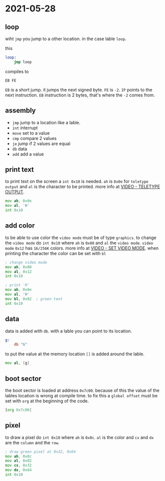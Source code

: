 # 2021-05-28

## loop

wiht `jmp` you jump to a other location. in the case lable `loop`.

this
```asm
loop:
    jmp loop
```

compiles to

```
EB FE
```

`EB` is a short jump. it jumps the next signed byte. `FE` is `-2`. `IP` points to the next instruction. `EB` instruction is 2 bytes, that's where the `-2` comes from.

## assembly

* `jmp` jump to a location like a lable.
* `int` interrupt
* `move` set to a value
* `cmp` compare 2 values
* `je` jump if 2 values are equal
* `db` data
* `add` add a value

## print text

to print text on the screen a `int 0x10` is needed. `ah` is `0x0e` for `teletype output` and `al` is the character to be printed. more info at [VIDEO - TELETYPE OUTPUT](http://www.ctyme.com/intr/rb-0106.htm).

```asm
mov ah, 0x0e
mov al, 'H'
int 0x10 
```

## add color

to be able to use color the `video mode` must be of type `graphics`. to change the `video mode` do `int 0x10` where `ah` is `0x00` and `al` the `video mode`. `video mode` `0x12` has `16/256K` colors. more info at [VIDEO - SET VIDEO MODE](http://www.ctyme.com/intr/rb-0069.htm#Table10). when printing the character the color can be set with `bl`

```asm
; change video mode
mov ah, 0x00
mov al, 0x12
int 0x10

; print 'H'
mov ah, 0x0e
mov al, 'H'
mov bl, 0x02  ; green text
int 0x10 
```

## data

data is added with `db`. with a lable you can point to its location.

```asm
g:
    db "G"
```

to put the value at the memory location `[]` is added around the lable.

```asm
mov al, [g]
```

## boot sector

the boot sector is loaded at address `0x7c00`. because of this the value of the lables location is wrong at compile time. to fix this a `global offset` must be set with `org` at the beginning of the code.

```asm
[org 0x7c00]
```

## pixel

to draw a pixel do `int 0x10` where `ah` is `0x0c`. `al` is the color and `cx` and `dx` are the `column` and the `row`.

```asm
; draw green pixel at 0x32, 0x64
mov ah, 0x0c
mov al, 0x02
mov cx, 0x32
mov dx, 0x64
int 0x10
```
